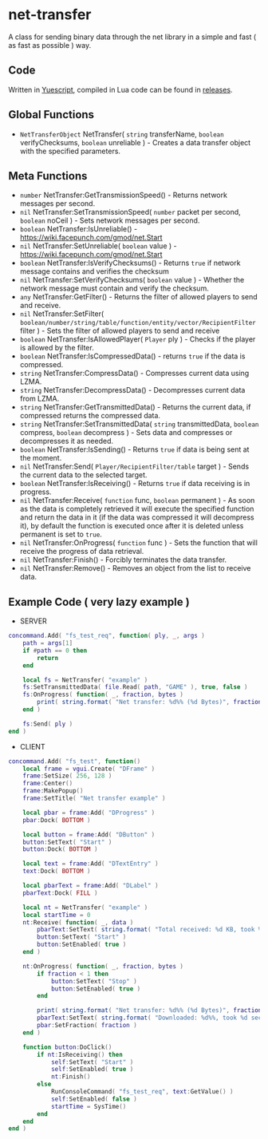 # net-transfer
A class for sending binary data through the net library in a simple and fast ( as fast as possible ) way.

## Code
Written in [Yuescript](https://github.com/pigpigyyy/Yuescript), compiled in Lua code can be found in [releases](https://github.com/PrikolMen/net-transfer/releases).

## Global Functions
- `NetTransferObject` NetTransfer( `string` transferName, `boolean` verifyChecksums, `boolean` unreliable ) - Creates a data transfer object with the specified parameters.

## Meta Functions
- `number` NetTransfer:GetTransmissionSpeed() - Returns network messages per second.
- `nil` NetTransfer:SetTransmissionSpeed( `number` packet per second, `boolean` noCeil ) - Sets network messages per second.
- `boolean` NetTransfer:IsUnreliable() - https://wiki.facepunch.com/gmod/net.Start
- `nil` NetTransfer:SetUnreliable( `boolean` value ) - https://wiki.facepunch.com/gmod/net.Start
- `boolean` NetTransfer:IsVerifyChecksums() - Returns `true` if network message contains and verifies the checksum
- `nil` NetTransfer:SetVerifyChecksums( `boolean` value ) - Whether the network message must contain and verify the checksum.
- `any` NetTransfer:GetFilter() - Returns the filter of allowed players to send and receive.
- `nil` NetTransfer:SetFilter( `boolean/number/string/table/function/entity/vector/RecipientFilter` filter ) - Sets the filter of allowed players to send and receive
- `boolean` NetTransfer:IsAllowedPlayer( `Player` ply ) - Checks if the player is allowed by the filter.
- `boolean` NetTransfer:IsCompressedData() - returns `true` if the data is compressed.
- `string` NetTransfer:CompressData() - Compresses current data using LZMA.
- `string` NetTransfer:DecompressData() - Decompresses current data from LZMA.
- `string` NetTransfer:GetTransmittedData() - Returns the current data, if compressed returns the compressed data.
- `string` NetTransfer:SetTransmittedData( `string` transmittedData, `boolean` compress, `boolean` decompress ) - Sets data and compresses or decompresses it as needed.
- `boolean` NetTransfer:IsSending() - Returns `true` if data is being sent at the moment.
- `nil` NetTransfer:Send( `Player/RecipientFilter/table` target ) - Sends the current data to the selected target.
- `boolean` NetTransfer:IsReceiving() - Returns `true` if data receiving is in progress.
- `nil` NetTransfer:Receive( `function` func, `boolean` permanent ) - As soon as the data is completely retrieved it will execute the specified function and return the data in it (if the data was compressed it will decompress it), by default the function is executed once after it is deleted unless permanent is set to `true`.
- `nil` NetTransfer:OnProgress( `function` func ) - Sets the function that will receive the progress of data retrieval.
- `nil` NetTransfer:Finish() - Forcibly terminates the data transfer.
- `nil` NetTransfer:Remove() - Removes an object from the list to receive data.

## Example Code ( very lazy example )
- SERVER
```lua
concommand.Add( "fs_test_req", function( ply, _, args )
    path = args[1]
    if #path == 0 then
        return
    end

    local fs = NetTransfer( "example" )
    fs:SetTransmittedData( file.Read( path, "GAME" ), true, false )
    fs:OnProgress( function( _, fraction, bytes )
        print( string.format( "Net transfer: %d%% (%d Bytes)", fraction * 100, bytes ) )
    end )

    fs:Send( ply )
end )
```
- CLIENT
```lua
concommand.Add( "fs_test", function()
    local frame = vgui.Create( "DFrame" )
    frame:SetSize( 256, 128 )
    frame:Center()
    frame:MakePopup()
    frame:SetTitle( "Net transfer example" )

    local pbar = frame:Add( "DProgress" )
    pbar:Dock( BOTTOM )

    local button = frame:Add( "DButton" )
    button:SetText( "Start" )
    button:Dock( BOTTOM )

    local text = frame:Add( "DTextEntry" )
    text:Dock( BOTTOM )

    local pbarText = frame:Add( "DLabel" )
    pbarText:Dock( FILL )

    local nt = NetTransfer( "example" )
    local startTime = 0
    nt:Receive( function( _, data )
        pbarText:SetText( string.format( "Total received: %d KB, took %f seconds.", #data / 1024, SysTime() - startTime ) )
        button:SetText( "Start" )
        button:SetEnabled( true )
    end )

    nt:OnProgress( function( _, fraction, bytes )
        if fraction < 1 then
            button:SetText( "Stop" )
            button:SetEnabled( true )
        end

        print( string.format( "Net transfer: %d%% (%d Bytes)", fraction * 100, bytes ), SysTime() - startTime )
        pbarText:SetText( string.format( "Downloaded: %d%%, took %d seconds.", fraction * 100, SysTime() - startTime ) )
        pbar:SetFraction( fraction )
    end )

    function button:DoClick()
        if nt:IsReceiving() then
            self:SetText( "Start" )
            self:SetEnabled( true )
            nt:Finish()
        else
            RunConsoleCommand( "fs_test_req", text:GetValue() )
            self:SetEnabled( false )
            startTime = SysTime()
        end
    end
end )
```

